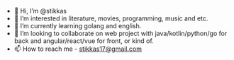- 👋 Hi, I’m @stikkas
- 👀 I’m interested in literature, movies, programming, music and etc.
- 🌱 I’m currently learning golang and english.
- 💞️ I’m looking to collaborate on web project with java/kotlin/python/go for back and angular/react/vue for front, or kind of.
- 📫 How to reach me - stikkas17@gmail.com

<!---
stikkas/stikkas is a ✨ special ✨ repository because its `README.md` (this file) appears on your GitHub profile.
You can click the Preview link to take a look at your changes.
--->
